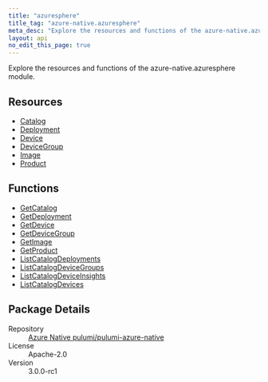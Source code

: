 ```yaml
---
title: "azuresphere"
title_tag: "azure-native.azuresphere"
meta_desc: "Explore the resources and functions of the azure-native.azuresphere module."
layout: api
no_edit_this_page: true
---
```


<!-- WARNING: this file was generated by Pulumi Docs Generator. -->
<!-- Do not edit by hand unless you're certain you know what you are doing! -->

Explore the resources and functions of the azure-native.azuresphere module.

<h2 id="resources">Resources</h2>
<ul class="api">
    <li><a href="catalog/" title="Catalog">Catalog</a></li>
    <li><a href="deployment/" title="Deployment">Deployment</a></li>
    <li><a href="device/" title="Device">Device</a></li>
    <li><a href="devicegroup/" title="DeviceGroup">DeviceGroup</a></li>
    <li><a href="image/" title="Image">Image</a></li>
    <li><a href="product/" title="Product">Product</a></li>
</ul>

<h2 id="functions">Functions</h2>
<ul class="api">
    <li><a href="getcatalog/" title="GetCatalog">GetCatalog</a></li>
    <li><a href="getdeployment/" title="GetDeployment">GetDeployment</a></li>
    <li><a href="getdevice/" title="GetDevice">GetDevice</a></li>
    <li><a href="getdevicegroup/" title="GetDeviceGroup">GetDeviceGroup</a></li>
    <li><a href="getimage/" title="GetImage">GetImage</a></li>
    <li><a href="getproduct/" title="GetProduct">GetProduct</a></li>
    <li><a href="listcatalogdeployments/" title="ListCatalogDeployments">ListCatalogDeployments</a></li>
    <li><a href="listcatalogdevicegroups/" title="ListCatalogDeviceGroups">ListCatalogDeviceGroups</a></li>
    <li><a href="listcatalogdeviceinsights/" title="ListCatalogDeviceInsights">ListCatalogDeviceInsights</a></li>
    <li><a href="listcatalogdevices/" title="ListCatalogDevices">ListCatalogDevices</a></li>
</ul>

<h2 id="package-details">Package Details</h2>
<dl class="package-details">
	<dt>Repository</dt>
	<dd><a href="https://github.com/pulumi/pulumi-azure-native">Azure Native pulumi/pulumi-azure-native</a></dd>
	<dt>License</dt>
	<dd>Apache-2.0</dd>
	<dt>Version</dt>
	<dd>3.0.0-rc1</dd>
</dl>

